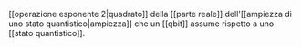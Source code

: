 [[operazione esponente 2|quadrato]] della [[parte reale]] dell'[[ampiezza di uno stato quantistico|ampiezza]] che un [[qbit]] assume rispetto a uno [[stato quantistico]].
